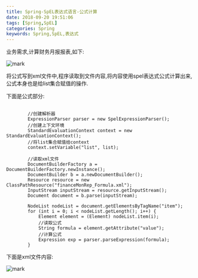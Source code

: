 ```yaml
---
title: Spring-SpEL表达式语言-公式计算
date: 2018-09-20 19:51:06
tags: [Spring,SpEL]
categories: Spring
keywords: Spring,SpEL,表达式
---
```


业务需求,计算财务月报报表,如下:

![mark](http://blog.xuejiangtao.com/blog/180924/K98ml852AA.png)

将公式写到xml文件中,程序读取到文件内容,将内容使用spel表达式公式计算出来,公式本身也是给list集合赋值的操作.

下面是公式部分:
```

        //创建解析器
        ExpressionParser parser = new SpelExpressionParser();
        //创建上下文环境
        StandardEvaluationContext context = new StandardEvaluationContext();
        //将list集合赋值给context
        context.setVariable("list", list);

        //读取xml文件
        DocumentBuilderFactory a = DocumentBuilderFactory.newInstance();
        DocumentBuilder b = a.newDocumentBuilder();
        Resource resource = new ClassPathResource("financeMonRep_Formula.xml");
        InputStream inputStream = resource.getInputStream();
        Document document = b.parse(inputStream);

        NodeList nodeList = document.getElementsByTagName("item");
        for (int i = 0; i < nodeList.getLength(); i++) {
            Element element = (Element) nodeList.item(i);
            //读取公式
            String formula = element.getAttribute("value");
            //计算公式
            Expression exp = parser.parseExpression(formula);
        }

```
下面是xml文件内容:

![mark](http://blog.xuejiangtao.com/blog/180924/AcDC4Ed7Hk.png)


